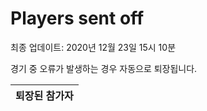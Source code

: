 # Players sent off
최종 업데이트: 2020년 12월 23일 15시 10분


경기 중 오류가 발생하는 경우 자동으로 퇴장됩니다.


| 퇴장된 참가자 |
|:---:|
